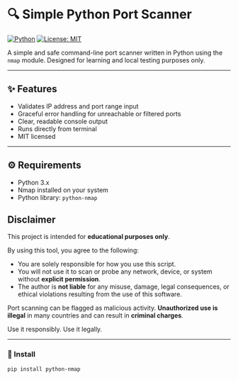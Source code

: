 # 🔍 Simple Python Port Scanner

[![Python](https://img.shields.io/badge/Python-3.x-blue?logo=python)](https://www.python.org)
[![License: MIT](https://img.shields.io/badge/License-MIT-green.svg)](LICENSE)

A simple and safe command-line port scanner written in Python using the `nmap` module. Designed for learning and local testing purposes only.

---

## ✨ Features

- Validates IP address and port range input
- Graceful error handling for unreachable or filtered ports
- Clear, readable console output
- Runs directly from terminal
- MIT licensed

---

## ⚙️ Requirements

- Python 3.x
- Nmap installed on your system
- Python library: `python-nmap`

## Disclaimer

This project is intended for **educational purposes only**.

By using this tool, you agree to the following:

- You are solely responsible for how you use this script.
- You will not use it to scan or probe any network, device, or system without **explicit permission**.
- The author is **not liable** for any misuse, damage, legal consequences, or ethical violations resulting from the use of this software.

Port scanning can be flagged as malicious activity. **Unauthorized use is illegal** in many countries and can result in **criminal charges**.

Use it responsibly. Use it legally.

---

### 🧪 Install

```bash
pip install python-nmap
